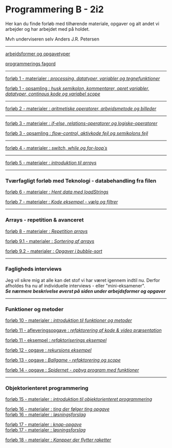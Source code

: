 # Programmering B - 2i2

Her kan du finde forløb med tilhørende materiale, opgaver og alt andet vi arbejder og har arbejdet med på holdet.

Mvh underviseren selv Anders J.R. Petersen

---

[arbejdsformer og opgavetyper](arbejdsformer/arbejdsformer.md)

[programmerings fagord](terminologi/terminologi.md)

---

[forløb 1 - materialer : *processing, datatyper, variabler og tegnefunktioner*](forlob1_intro/forlob1.md)

[forløb 1 - opsamling  : *husk semikolon, kommentarer, opret variabler, datatyper, continous kode og variabel scope*](forlob1_intro/forlob1_opsamling.md)

---

[forløb 2 - materialer : *aritmetiske operatorer, arbejdsmetode og billeder*](forlob2_operatorer_og_arbejdsmetode/forlob2_operatorer_og_arbejdsmetode.md)

---

[forløb 3 - materialer : *if-else, relations-operatorer og logiske-operatorer*](forlob3_if_else_logiske_og_relations_operatorer/forlob3.md)

[forløb 3 - opsamling  : *flow-control, aktivkode fejl og semikolons fejl*](forlob3_if_else_logiske_og_relations_operatorer/forlob3_opsamling.md)

---

[forløb 4 - materialer : *switch, while og for-loop´s*](forlob4_switch_while_for_loop/forlob4.md)

---

[forløb 5 - materialer : *introduktion til arrays*](forlob5_arrays/forlob5_arrays.md)

----

### Tværfagligt forløb med Teknologi - databehandling fra filen

[forløb 6 - materialer : *Hent data med loadStrings*](forlob6_loadStrings/forlob6_loadStrings.md)

[forløb 7 - materialer : *Kode eksempel - vælg og filtrer*](forlob7_select_og_filtrer/forlob7_select_og_filtrer.md)

----------------------------------

### Arrays - repetition & avanceret

[forløb 8 - materialer : *Repetition arrays*](forlob8_rep_arrays/forlob8_rep_arrays.md)

[forløb 9.1 - materialer : *Sortering af arrays*](forlob9_arrays_sortering/forlob9_arrays_sortering.md)

[forløb 9.2 - materialer : *Opgaver i bubble-sort*](forlob9_arrays_sortering/sorting_opgaver.md)

----------------------------------

### Fagligheds interviews

Jeg vil sikre mig at alle kan det stof vi har været igennem indtil nu. Derfor afholdes fra nu af individuelle interviews - eller "mini-eksamener".     
***Se nærmere beskrivelse øverst på siden under arbejdsformer og opgaver***

----------------------------------

### Funktioner og metoder

[forløb 10 - materialer : *introduktion til funktioner og metoder*](forlob10_funktioner/forlob10_funktioner.md)

[forløb 11 - afleveringsopgave : *refaktorering af kode & video præsentation*](forlob11_refaktorering_med_funktioner/forlob11_refaktorering_med_funktioner.md)

[forløb 11 - eksempel : *refaktoriserings eksempel*](forlob11_refaktorering_med_funktioner/refaktorering_eksempel.md)

[forløb 12 - opgave : *rekursions eksempel*](forlob12_funktioner_rekursivt_tree/forlob12_tree.md)

[forløb 13 - opgave : *Ballgame - refaktorering og scope*](forlob13_refaktorering_ballgame/forlob13_refaktorering_ballgame.md)

[forløb 14 - opgave : *Spidernet - opbyg program med funktioner*](forlob14_spidernet_lav_funktioner/forlob14_spidernet_lav_funktioner.md)

----------------------------------

### Objektorienteret programmering

 [forløb 15 - materialer : *introduktion til objektorienteret programmering*](forlob15_oop_intro1/forlob15_oop_intro1.md)

 [forløb 16 - materialer : *ting der følger ting opgave*](forlob16_oop_followers/oop_followers.md)                    
 [forløb 16 - materialer : *løsningsforslag*](forlob16_oop_followers/solutionDel3.md)


 [forløb 17 - materialer : *knap-opgave*](forlob17_oop_knap1/oop_knap1.md)                           
 [forløb 17 - materialer : *løsningsforslag*](forlob17_oop_knap1/oop_knap1_solution.md)


[forløb 18 - materialer : *Kanpper der flytter raketter*](forlob18_oop_knap2/oop_knap2.md)            
